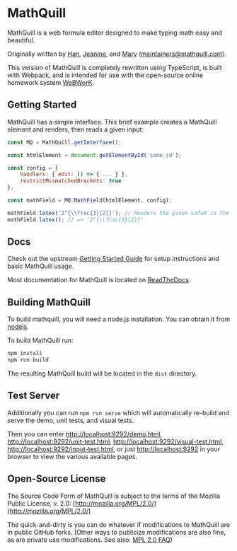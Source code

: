 # MathQuill

MathQuill is a web formula editor designed to make typing math easy and beautiful.

Originally written by [Han](https://github.com/laughinghan), [Jeanine](https://github.com/jneen), and
[Mary](https://github.com/stufflebear) (<maintainers@mathquill.com>).

This version of MathQuill is completely rewritten using TypeScript, is built with Webpack, and is intended for use with
the open-source online homework system [WeBWorK](https://github.com/openwebwork).

## Getting Started

MathQuill has a simple interface. This brief example creates a MathQuill element and renders, then reads a given input:

```js
const MQ = MathQuill.getInterface();

const htmlElement = document.getElementById('some_id');

const config = {
    handlers: { edit: () => { ... } },
    restrictMismatchedBrackets: true
};

const mathField = MQ.MathField(htmlElement, config);

mathField.latex('2^{\\frac{3}{2}}'); // Renders the given LaTeX in the MathQuill field
mathField.latex(); // => '2^{\\frac{3}{2}}'
```

## Docs

Check out the upstream [Getting Started Guide](http://docs.mathquill.com/en/latest/Getting_Started/) for setup
instructions and basic MathQuill usage.

Most documentation for MathQuill is located on [ReadTheDocs](http://docs.mathquill.com/en/latest/).

## Building MathQuill

To build mathquill, you will need a node.js installation. You can obtain it from [nodejs](http://nodejs.org/).

To build MathQuill run:

```bash
npm install
npm run build
```

The resulting MathQuill build will be located in the `dist` directory.

## Test Server

Additionally you can run `npm run serve` which will automatically re-build and serve the demo, unit tests, and visual
tests.

Then you can enter <http://localhost:9292/demo.html>, <http://localhost:9292/unit-test.html>,
<http://localhost:9292/visual-test.html>, <http://localhost:9292/input-test.html>, or just <http://localhost:9292> in
your browser to view the various available pages.

## Open-Source License

The Source Code Form of MathQuill is subject to the terms of the Mozilla Public License, v. 2.0:
[http://mozilla.org/MPL/2.0/](http://mozilla.org/MPL/2.0/)

The quick-and-dirty is you can do whatever if modifications to MathQuill are in public GitHub forks. (Other ways to
publicize modifications are also fine, as are private use modifications. See also:
[MPL 2.0 FAQ](https://www.mozilla.org/en-US/MPL/2.0/FAQ/))

